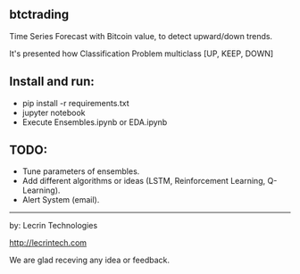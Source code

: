 ## btctrading

Time Series Forecast with Bitcoin value, to detect upward/down trends.

It's presented how Classification Problem multiclass [UP, KEEP, DOWN]

## Install and run:

- pip install -r requirements.txt
- jupyter notebook
- Execute Ensembles.ipynb or EDA.ipynb

## TODO:
- Tune parameters of ensembles.
- Add different algorithms or ideas (LSTM, Reinforcement Learning, Q-Learning).
- Alert System (email).

----

by: Lecrin Technologies

http://lecrintech.com

We are glad receving any idea or feedback.
